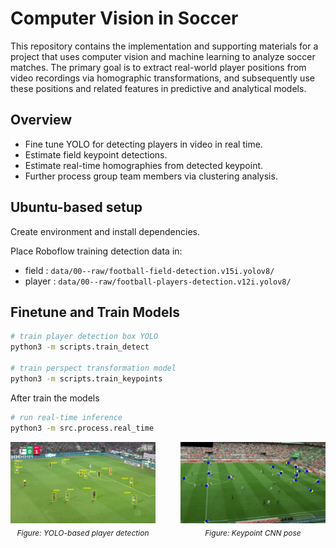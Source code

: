# Computer Vision in Soccer

This repository contains the implementation and supporting materials for a project that uses computer vision and machine learning to analyze soccer matches. The primary goal is to extract real-world player positions from video recordings via homographic transformations, and subsequently use these positions and related features in predictive and analytical models.
## Overview

- Fine tune YOLO for detecting players in video in real time.
- Estimate field keypoint detections.
- Estimate real-time homographies from detected keypoint.
- Further process group team members via clustering analysis.

## Ubuntu-based setup

Create environment and install dependencies.

Place Roboflow training detection data in:
- field  : 
`data/00--raw/football-field-detection.v15i.yolov8/`
- player : 
`data/00--raw/football-players-detection.v12i.yolov8/`


## Finetune and Train Models

```bash
# train player detection box YOLO
python3 -m scripts.train_detect

# train perspect transformation model
python3 -m scripts.train_keypoints
```

After train the models

```bash
# run real-time inference
python3 -m src.process.real_time
```


<div style="display: flex; justify-content: center; gap: 40px; align-items: flex-start;">

  <div style="text-align: center;">
    <img src="reports/detections_cut2.png" width="320" alt="YOLO-based player detection">
    <div style="margin-top: 5px; font-style: italic; font-size: 12px;">Figure: YOLO-based player detection</div>
  </div>

  <div style="text-align: center;">
    <img src="reports/keypoints_train_cut.png" width="320" alt="Keypoint CNN pose">
    <div style="margin-top: 5px; font-style: italic; font-size: 12px;">Figure: Keypoint CNN pose</div>
  </div>

</div>



<!-- ## Full system

See actual models working:
```bash
    python3 -m src.process.real_time
```

  <div style="text-align: center;">
    <img src="reports/square resultados.png" width="480" alt="Figure: Real-time inference - checkpoint">
    <div style="margin-top: 5px; font-style: italic; font-size: 12px;">Figure: Keypoint CNN pose</div>
  </div> -->

